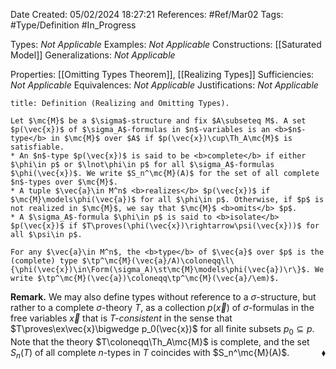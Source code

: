 <div class="topSpace"></div>

Date Created: 05/02/2024 18:27:21
References: #Ref/Mar02
Tags: #Type/Definition #In_Progress

Types: <i>Not Applicable</i>
Examples: <i>Not Applicable</i>
Constructions: [[Saturated Model]]
Generalizations: <i>Not Applicable</i>

Properties: [[Omitting Types Theorem]], [[Realizing Types]]
Sufficiencies: <i>Not Applicable</i>
Equivalences: <i>Not Applicable</i>
Justifications: <i>Not Applicable</i>

``` ad-Definition
title: Definition (Realizing and Omitting Types).

Let $\mc{M}$ be a $\sigma$-structure and fix $A\subseteq M$. A set $p(\vec{x})$ of $\sigma_A$-formulas in $n$-variables is an <b>$n$-type</b> in $\mc{M}$ over $A$ if $p(\vec{x})\cup\Th_A\mc{M}$ is satisfiable.
* An $n$-type $p(\vec{x})$ is said to be <b>complete</b> if either $\phi\in p$ or $\lnot\phi\in p$ for all $\sigma_A$-formulas $\phi(\vec{x})$. We write $S_n^\mc{M}(A)$ for the set of all complete $n$-types over $\mc{M}$.
* A tuple $\vec{a}\in M^n$ <b>realizes</b> $p(\vec{x})$ if $\mc{M}\models\phi(\vec{a})$ for all $\phi\in p$. Otherwise, if $p$ is not realized in $\mc{M}$, we say that $\mc{M}$ <b>omits</b> $p$.
* A $\sigma_A$-formula $\phi\in p$ is said to <b>isolate</b> $p(\vec{x})$ if $T\proves(\phi(\vec{x})\rightarrow\psi(\vec{x}))$ for all $\psi\in p$.

For any $\vec{a}\in M^n$, the <b>type</b> of $\vec{a}$ over $p$ is the (complete) type $\tp^\mc{M}(\vec{a}/A)\coloneqq\l\{\phi(\vec{x})\in\Form(\sigma_A)\st\mc{M}\models\phi(\vec{a})\r\}$. We write $\tp^\mc{M}(\vec{a})\coloneqq\tp^\mc{M}(\vec{a}/\em)$.

```

<b>Remark.</b> We may also define types without reference to a $\sigma$-structure, but rather to a complete $\sigma$-theory $T$, as a collection $p(\vec{x})$ of $\sigma$-formulas in the free variables $\vec{x}$ that is <i>$T$-consistent</i> in the sense that $T\proves\ex\vec{x}\bigwedge p_0(\vec{x})$ for all finite subsets $p_0\subseteq p$. Note that the theory $T\coloneqq\Th_A\mc{M}$ is complete, and the set $S_n(T)$ of all complete $n$-types in $T$ coincides with $S_n^\mc{M}(A)$.<span style="float:right;">$\blacklozenge$</span>
